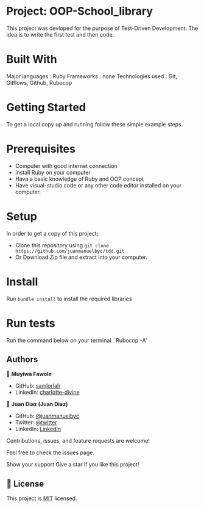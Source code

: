 # Project: OOP-School_library
This project was devloped for the purpose of Test-Driven Development. The idea is to write the first test and then code.

# Built With
Major languages : Ruby
Frameworks : none
Technologies used : Git, Gitflows, Github, Rubocop

# Getting Started
To get a local copy up and running follow these simple example steps.

# Prerequisites
- Computer with good internet connection
- install Ruby on your computer
- Hava a basic knowledge of Ruby and OOP concept
- Have visual-studio code or any other code editor installed on your computer.

# Setup
In order to get a copy of this project;
- Clone this repository using `git clone https://github.com/juanmanuelbyc/tdd.git`
- Or Download Zip file and extract into your computer.

# Install
Run `bundle install` to install the required libraries

# Run tests
Run the command below on your terminal.
`Rubocop -A'

## Authors

👤 **Muyiwa Fawole**

- GitHub: [samlorlah](https://github.com/samlorlah)
- LinkedIn: [charlotte-divine](https://www.linkedin.com/in/muyiwa-fawole/)


👤 **Juan Diaz (Juan Diaz)**

- GitHub: [@juanmanuelbyc](https://github.com/juanmanuelbyc)
- Twitter: [@twitter](https://twitter.com/juanmanueldiar)
- LinkedIn: [LinkedIn](https://www.linkedin.com/in/juan-díaz-5281b3111/)


Contributions, issues, and feature requests are welcome!

Feel free to check the issues page.

Show your support
Give a star if you like this project!


## 📝 License

This project is [MIT](./MIT.md) licensed.